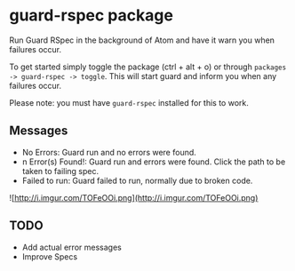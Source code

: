 # guard-rspec package

Run Guard RSpec in the background of Atom and have it warn you when failures occur.

To get started simply toggle the package (ctrl + alt + o) or through `packages -> guard-rspec -> toggle`.
This will start guard and inform you when any failures occur.

Please note: you must have `guard-rspec` installed for this to work.

## Messages

* No Errors: Guard run and no errors were found.
* n Error(s) Found!: Guard run and errors were found. Click the path to be taken to failing spec.
* Failed to run: Guard failed to run, normally due to broken code.

![http://i.imgur.com/TOFeOOi.png](http://i.imgur.com/TOFeOOi.png)

## TODO

* Add actual error messages
* Improve Specs
